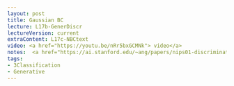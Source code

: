 ```yaml
---
layout: post
title: Gaussian BC 
lecture: L17b-GenerDiscr
lectureVersion: current
extraContent: L17c-NBCtext 
video: <a href="https://youtu.be/nRr5bxGCMNk"> video</a> 
notes:  <a href="https://ai.stanford.edu/~ang/papers/nips01-discriminativegenerative.pdf">Paper Discr vs. Genera</a>
tags:
- 3Classification
- Generative
---
```

